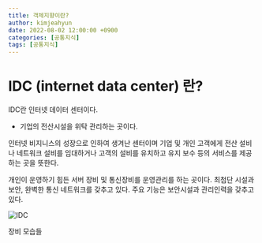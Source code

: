 ```yaml
---
title: 객체지향이란?
author: kimjeahyun
date: 2022-08-02 12:00:00 +0900
categories: [공통지식]
tags: [공통지식]
---
```


# IDC (internet data center) 란?

IDC란 인터넷 데이터 센터이다.
- 기업의 전산시설을 위탁 관리하는 곳이다.

인터넷 비지니스의 성장으로 인하여 생겨난 센터이며  기업 및 개인 고객에게 전산 설비나 네트워크 설비를 임대하거나 고객의 설비를 유치하고 유지 보수 등의 서비스를 제공하는 곳을 뜻한다.

개인이 운영하기 힘든 서버 장비 및 통신장비를 운영관리를 하는 곳이다. 
최첨단 시설과 보안, 완벽한 통신 네트워크를 갖추고 있다. 주요 기능은 보안시설과 관리인력을 갖추고 있다. 


![IDC](../img/common/idc.png)

장비 모습들 

